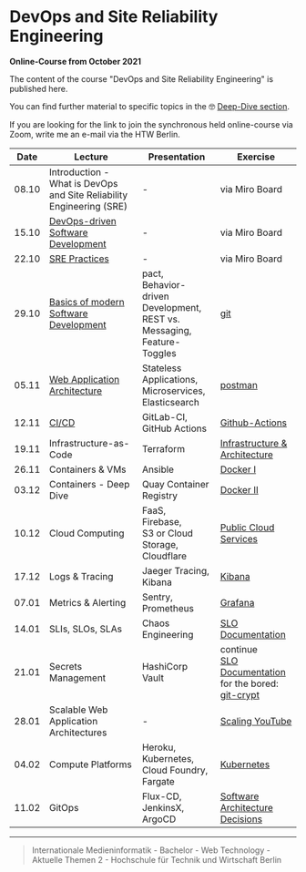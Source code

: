 # DevOps and Site Reliability Engineering

__Online-Course from October 2021__

The content of the course "DevOps and Site Reliability Engineering" is published here.

You can find further material to specific topics in the 🤓 [Deep-Dive section](./deep-dive/README.md).

If you are looking for the link to join the synchronous held online-course via Zoom, write me an e-mail via the HTW Berlin.

| Date  |  Lecture      | Presentation  | Exercise    |
|:-----:|-              |-              |-            |
| 08.10 |Introduction - What is DevOps and Site Reliability Engineering (SRE)|-|via Miro Board|
| 15.10 |[DevOps-driven Software Development](./deep-dive/devops.md)|-|via Miro Board|
| 22.10 |[SRE Practices](./deep-dive/sre.md)|-|via Miro Board|
| 29.10 |[Basics of modern Software Development](./deep-dive/development.md)|pact, </br> Behavior-driven Development, </br> REST vs. Messaging, </br> Feature-Toggles|[git](./exercises/git.md)|
| 05.11 |[Web Application Architecture](./deep-dive/software-architecture-and-infrastructure.md)| Stateless Applications, </br> Microservices, </br> Elasticsearch|[postman](./exercises/postman.md)|
| 12.11 |[CI/CD](./deep-dive/ci-cd.md)|GitLab-CI, </br> GitHub Actions| [Github-Actions](./exercises/github-actions.md)|
| 19.11 |Infrastructure-as-Code|Terraform|[Infrastructure & Architecture](./exercises/infrastructure.md)|
| 26.11 |Containers & VMs|Ansible|[Docker I](./exercises/docker_one.md)|
| 03.12 |Containers - Deep Dive|Quay Container Registry|[Docker II](./exercises/docker_two.md)|
| 10.12 |Cloud Computing|FaaS, </br> Firebase, </br> S3 or Cloud Storage, </br> Cloudflare |[Public Cloud Services](./exercises/cloud-services.md)|
| 17.12 |Logs & Tracing|Jaeger Tracing, </br> Kibana|[Kibana](./exercises/kibana.md)|
| 07.01 |Metrics & Alerting|Sentry, </br> Prometheus|[Grafana](./exercises/grafana.md)|
| 14.01 |SLIs, SLOs, SLAs|Chaos Engineering|[SLO Documentation](./exercises/slo-document.md)|
| 21.01 |Secrets Management|HashiCorp Vault|continue </br> [SLO Documentation](./exercises/slo-document.md) </br> for the bored: [git-crypt](./exercises/git-crypt.md) |
| 28.01 |Scalable Web Application Architectures |-|[Scaling YouTube](./exercises/scaling-youtube.md)|
| 04.02 |Compute Platforms|Heroku, </br> Kubernetes, </br> Cloud Foundry, </br> Fargate |[Kubernetes](./exercises/kubernetes.md)|
| 11.02 |GitOps|Flux-CD, </br> JenkinsX, </br> ArgoCD| [Software Architecture Decisions](./exercises/software-architecture-decisions.md)|

---

> Internationale Medieninformatik - Bachelor -
> Web Technology - Aktuelle Themen 2 -
> Hochschule für Technik und Wirtschaft Berlin

